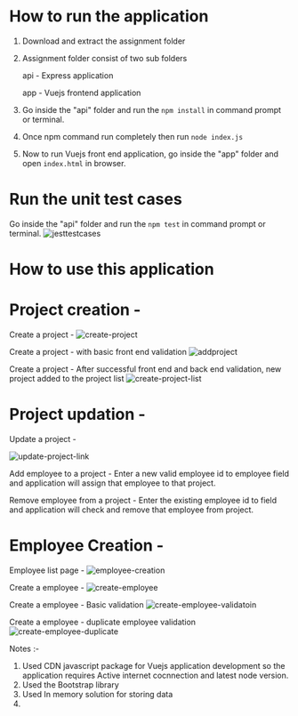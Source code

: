# How to run the application
  1. Download and extract the assignment folder
  2. Assignment folder consist of two sub folders
  
     api - Express application
     
     app - Vuejs frontend application
     
  3. Go inside the "api" folder and run the `npm install` in command prompt or terminal.
  4. Once npm command run completely then run `node index.js`
  5. Now to run Vuejs front end application, go inside the "app" folder and open `index.html` in browser.

# Run the unit test cases
  Go inside the "api" folder and run the `npm test` in command prompt or terminal.
  ![jesttestcases](https://user-images.githubusercontent.com/659550/159155760-8ed5f961-0851-49d0-a5fc-b92b723bd6e9.PNG)


# How to use this application

  # Project creation -

  Create a project - 
  ![create-project](https://user-images.githubusercontent.com/659550/159115021-fdd2836d-a089-46e3-b379-139ee06ffca8.PNG)

  Create a project - with basic front end validation
  ![addproject](https://user-images.githubusercontent.com/659550/159114953-42552fd7-7e37-4ea3-a29d-bbbeeade6969.PNG)

  Create a project - After successful front end and back end validation, new project added to the project list
  ![create-project-list](https://user-images.githubusercontent.com/659550/159114998-79d75d62-475c-4cef-94fa-ad20e49b726c.PNG)

 # Project updation -
   
   Update a project -
   
  ![update-project-link](https://user-images.githubusercontent.com/659550/159115511-068c443c-9751-4f77-94c4-fcb58441fbb0.PNG)

   Add employee to a project - Enter a new valid employee id to employee field and application will assign that employee to that project.
   
   Remove employee from a project - Enter the existing employee id to field and application will check and remove that employee from project.


  # Employee Creation -
    
   Employee list page -
   ![employee-creation](https://user-images.githubusercontent.com/659550/159115669-e19325b4-de36-4f1a-b7d6-a1c812c65f04.PNG)

   Create a employee - 
   ![create-employee](https://user-images.githubusercontent.com/659550/159115744-87298960-69a7-49d7-91fc-5f2c8fa8a302.PNG)
   
   Create a employee - Basic validation
   ![create-employee-validatoin](https://user-images.githubusercontent.com/659550/159115776-1b08975a-b2d3-4b4e-9d8b-7efdd970cfd3.PNG)

   Create a employee - duplicate employee validation
   ![create-employee-duplicate](https://user-images.githubusercontent.com/659550/159115816-bdbdf421-2775-4584-9a0e-4c31a63ce47b.PNG)

   
  Notes :- 
  
  1. Used CDN javascript package for Vuejs application development so the application requires Active internet cocnnection and latest node version.
  2. Used the Bootstrap library
  3. Used In memory solution for storing data
  4. 
